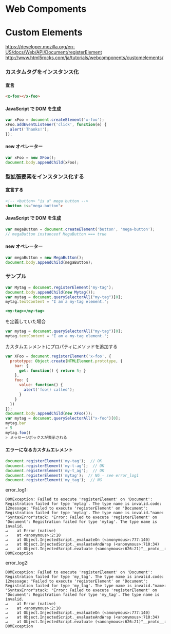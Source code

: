 Web Compoments
============

# Custom Elements

https://developer.mozilla.org/en-US/docs/Web/API/Document/registerElement
http://www.html5rocks.com/ja/tutorials/webcomponents/customelements/

### カスタムタグをインスタンス化

#### 宣言

```html
<x-foo></x-foo>
```

#### JavaScript で DOM を生成

```JavaScript
var xFoo = document.createElement('x-foo');
xFoo.addEventListener('click', function(e) {
  alert('Thanks!');
});
```

#### new オペレーター

```JavaScript
var xFoo = new XFoo();
document.body.appendChild(xFoo);
```

### 型拡張要素をインスタンス化する

#### 宣言する

```html
<!-- <button> "is a" mega button -->
<button is="mega-button">
```

#### JavaScript で DOM を生成

```JavaScript
var megaButton = document.createElement('button', 'mega-button');
// megaButton instanceof MegaButton === true
```

#### new オペレーター

```JavaScript
var megaButton = new MegaButton();
document.body.appendChild(megaButton);
```

### サンプル

```JavaScript
var Mytag = document.registerElement('my-tag');
document.body.appendChild(new Mytag());
var mytag = document.querySelectorAll("my-tag")[0];
mytag.textContent = "I am a my-tag element.";
```

```index.html
<my-tag></my-tag>
```
を定義していた場合
```JavaScript
var mytag = document.querySelectorAll("my-tag")[0];
mytag.textContent = "I am a my-tag element.";
```
カスタムエレメントにプロパティにメソッドを追加する
```JavaScript
var XFoo = document.registerElement('x-foo', {
  prototype: Object.create(HTMLElement.prototype, {
    bar: {
      get: function() { return 5; }
    },
    foo: {
      value: function() {
        alert('foo() called');
      }
    }
  })
});
document.body.appendChild(new XFoo());
var mytag = document.querySelectorAll("x-foo")[0];
mytag.bar
> 5
mytag.foo()
> メッセージボックスが表示される
```

#### エラーになるカスタムエレメント

```JavaScript
document.registerElement('my-tag');  // OK
document.registerElement('my-t-ag');  // OK
document.registerElement('my-t_ag');  // OK
document.registerElement('mytag');  // NG - see error_log1
document.registerElement('my_tag');  // NG
```

error_log1:
```
DOMException: Failed to execute 'registerElement' on 'Document': Registration failed for type 'mytag'. The type name is invalid.code: 12message: "Failed to execute 'registerElement' on 'Document': Registration failed for type 'mytag'. The type name is invalid."name: "SyntaxError"stack: "Error: Failed to execute 'registerElement' on 'Document': Registration failed for type 'mytag'. The type name is invalid.
↵    at Error (native)
↵    at <anonymous>:2:10
↵    at Object.InjectedScript._evaluateOn (<anonymous>:777:140)
↵    at Object.InjectedScript._evaluateAndWrap (<anonymous>:710:34)
↵    at Object.InjectedScript.evaluate (<anonymous>:626:21)"__proto__: DOMException
```


error_log2:
```
DOMException: Failed to execute 'registerElement' on 'Document': Registration failed for type 'my_tag'. The type name is invalid.code: 12message: "Failed to execute 'registerElement' on 'Document': Registration failed for type 'my_tag'. The type name is invalid."name: "SyntaxError"stack: "Error: Failed to execute 'registerElement' on 'Document': Registration failed for type 'my_tag'. The type name is invalid.
↵    at Error (native)
↵    at <anonymous>:2:10
↵    at Object.InjectedScript._evaluateOn (<anonymous>:777:140)
↵    at Object.InjectedScript._evaluateAndWrap (<anonymous>:710:34)
↵    at Object.InjectedScript.evaluate (<anonymous>:626:21)"__proto__: DOMException
```
